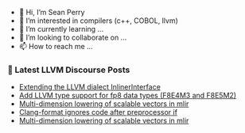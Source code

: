 - 👋 Hi, I’m Sean Perry
- 👀 I’m interested in compilers (c++, COBOL, llvm)
- 🌱 I’m currently learning ...
- 💞️ I’m looking to collaborate on ...
- 📫 How to reach me ...

<!---
s66perry/s66perry is a ✨ special ✨ repository because its `README.md` (this file) appears on your GitHub profile.
You can click the Preview link to take a look at your changes.
--->
### 📕 Latest LLVM Discourse Posts

<!-- DISCOURSE-LLVM:START -->
- [Extending the LLVM dialect InlinerInterface](https://discourse.llvm.org/t/extending-the-llvm-dialect-inlinerinterface/67469#post_7)
- [Add LLVM type support for fp8 data types &lpar;F8E4M3 and F8E5M2&rpar;](https://discourse.llvm.org/t/add-llvm-type-support-for-fp8-data-types-f8e4m3-and-f8e5m2/67598#post_18)
- [Multi-dimension lowering of scalable vectors in mlir](https://discourse.llvm.org/t/multi-dimension-lowering-of-scalable-vectors-in-mlir/67723#post_4)
- [Clang-format ignores code after preprocessor if](https://discourse.llvm.org/t/clang-format-ignores-code-after-preprocessor-if/67726#post_1)
- [Multi-dimension lowering of scalable vectors in mlir](https://discourse.llvm.org/t/multi-dimension-lowering-of-scalable-vectors-in-mlir/67723#post_3)
<!-- DISCOURSE-LLVM:END -->
